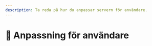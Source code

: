 ```yaml
---
description: Ta reda på hur du anpassar servern för användare.
---
```


# 🎨 Anpassning för användare
